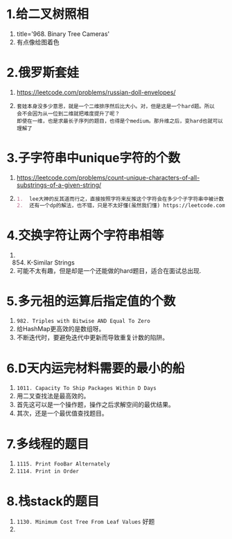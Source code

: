 # 1.给二叉树照相
1.  title='968. Binary Tree Cameras'
2.  有点像给图着色


# 2.俄罗斯套娃
1. https://leetcode.com/problems/russian-doll-envelopes/
2. ```
   套娃本身没多少意思，就是一个二维排序然后比大小。对，但是这是一个hard题。所以
   会不会因为从一位到二维就把难度提升了呢？
   即使在一维，也是求最长子序列的题目，也得是个medium。那升维之后，变hard也就可以理解了
   ```
   
# 3.子字符串中unique字符的个数
1. https://leetcode.com/problems/count-unique-characters-of-all-substrings-of-a-given-string/
2. ```markdown
   1.  lee大神的反其道而行之，直接按照字符来反推这个字符会在多少个子字符串中被计数.`https://leetcode.com/problems/count-unique-characters-of-all-substrings-of-a-given-string/discuss/128952/JavaC%2B%2BPython-One-pass-O(N)`
   2.  还有一个dp的解法，也不错，只是不太好懂(虽然我们懂) https://leetcode.com/problems/count-unique-characters-of-all-substrings-of-a-given-string/discuss/129021/O(N)-Java-Solution-DP-Clear-and-easy-to-Understand
    ```
 
# 4.交换字符让两个字符串相等
1. 854. K-Similar Strings
2. 可能不太有趣，但是却是一个还能做的hard题目，适合在面试总出现.

# 5.多元祖的运算后指定值的个数
1. `982. Triples with Bitwise AND Equal To Zero`
2. 给HashMap更高效的是数组呀。
3. 不断迭代时，要避免迭代中更新而导致重复计数的陷阱。

# 6.D天内运完材料需要的最小的船
1. `1011. Capacity To Ship Packages Within D Days`
2. 用二叉查找法是最高效的。
3. 首先这可以是一个操作题，操作之后求解空间的最优结果。
4. 其次，还是一个最优值查找题目。

# 7.多线程的题目
1. `1115. Print FooBar Alternately`
2. `1114. Print in Order`


# 8.栈stack的题目
1. `1130. Minimum Cost Tree From Leaf Values` 好题
2. 